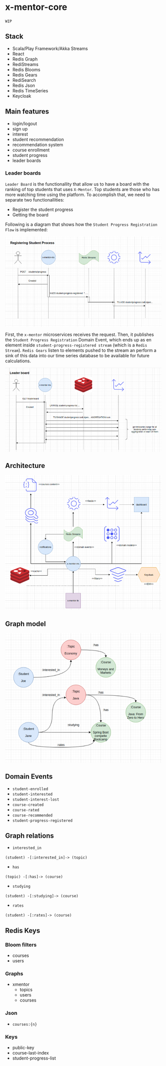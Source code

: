 # x-mentor-core

`WIP`

## Stack

* Scala/Play Framework/Akka Streams
* React
* Redis Graph
* RediStreams
* Redis Blooms
* Redis Gears
* RediSearch
* Redis Json
* Redis TimeSeries
* Keycloak

## Main features

* login/logout
* sign up
* interest
* student recommendation
* recommendation system
* course enrollment
* student progress
* leader boards

### Leader boards

`Leader Board` is the functionallity that allow us to have a board with the ranking of top students that uses `X-Mentor`. Top students are those who has more watching time using the platform. To accomplish that, we need to separate two functionallities:

* Register the student progress
* Getting the board

Following is a diagram that shows how the `Student Progress Registration Flow` is implemented:  

![Alt text](diagrams/student-progress-registration.png?raw=true "Student Progress Registration Flow")

First, the `x-mentor` microservices receives the request. Then, it publishes the `Student Progress Registration` Domain Event, which ends up as en element inside `student-progress-registered stream` (which is a `Redis Stream`). `Redis Gears` listen to elements pushed to the stream an perform a sink of this data into our time series database to be available for future calculations. 

![Alt text](diagrams/leader-board.png?raw=true "Leader Board Flow")

## Architecture

![Alt text](diagrams/x-mentor-arch.png?raw=true "Architecture")

## Graph model

![Alt text](diagrams/graph-model.png?raw=true "Graph model")

## Domain Events

* `student-enrolled`
* `student-interested`
* `student-interest-lost`
* `course-created`
* `course-rated`
* `course-recommended`
* `student-progress-registered`

## Graph relations

* `interested_in`

`(student) -[:interested_in]-> (topic)`

* `has`

`(topic) -[:has]-> (course)`

* `studying`

`(student) -[:studying]-> (course)`

* `rates`

`(student) -[:rates]-> (course)`

## Redis Keys

### Bloom filters

* courses
* users

### Graphs

* xmentor
	- topics
	- users
	- courses 

### Json

* `courses:{n}`

### Keys

* public-key
* course-last-index
* student-progress-list